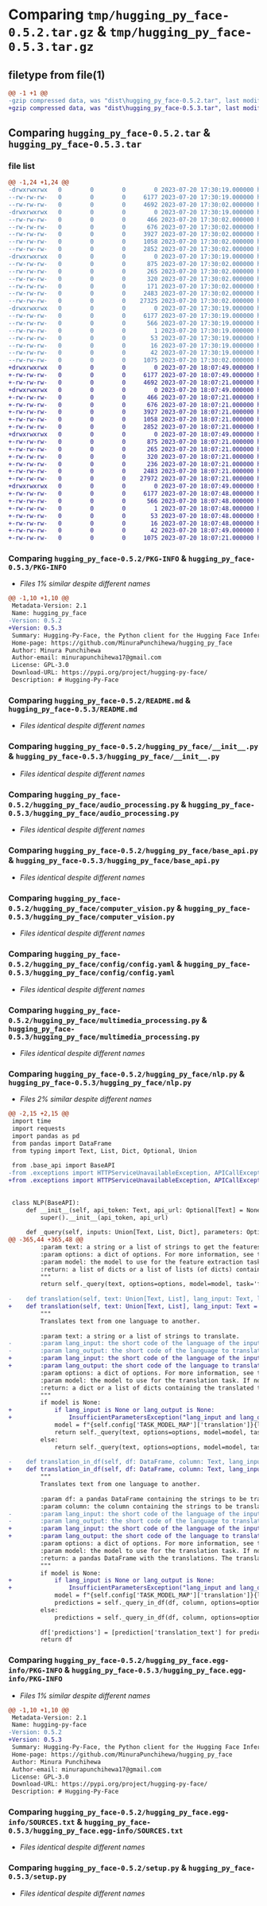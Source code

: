 # Comparing `tmp/hugging_py_face-0.5.2.tar.gz` & `tmp/hugging_py_face-0.5.3.tar.gz`

## filetype from file(1)

```diff
@@ -1 +1 @@
-gzip compressed data, was "dist\hugging_py_face-0.5.2.tar", last modified: Thu Jul 20 17:30:19 2023, max compression
+gzip compressed data, was "dist\hugging_py_face-0.5.3.tar", last modified: Thu Jul 20 18:07:49 2023, max compression
```

## Comparing `hugging_py_face-0.5.2.tar` & `hugging_py_face-0.5.3.tar`

### file list

```diff
@@ -1,24 +1,24 @@
-drwxrwxrwx   0        0        0        0 2023-07-20 17:30:19.000000 hugging_py_face-0.5.2/
--rw-rw-rw-   0        0        0     6177 2023-07-20 17:30:19.000000 hugging_py_face-0.5.2/PKG-INFO
--rw-rw-rw-   0        0        0     4692 2023-07-20 17:30:02.000000 hugging_py_face-0.5.2/README.md
-drwxrwxrwx   0        0        0        0 2023-07-20 17:30:19.000000 hugging_py_face-0.5.2/hugging_py_face/
--rw-rw-rw-   0        0        0      466 2023-07-20 17:30:02.000000 hugging_py_face-0.5.2/hugging_py_face/__about__.py
--rw-rw-rw-   0        0        0      676 2023-07-20 17:30:02.000000 hugging_py_face-0.5.2/hugging_py_face/__init__.py
--rw-rw-rw-   0        0        0     3927 2023-07-20 17:30:02.000000 hugging_py_face-0.5.2/hugging_py_face/audio_processing.py
--rw-rw-rw-   0        0        0     1058 2023-07-20 17:30:02.000000 hugging_py_face-0.5.2/hugging_py_face/base_api.py
--rw-rw-rw-   0        0        0     2852 2023-07-20 17:30:02.000000 hugging_py_face-0.5.2/hugging_py_face/computer_vision.py
-drwxrwxrwx   0        0        0        0 2023-07-20 17:30:19.000000 hugging_py_face-0.5.2/hugging_py_face/config/
--rw-rw-rw-   0        0        0      875 2023-07-20 17:30:02.000000 hugging_py_face-0.5.2/hugging_py_face/config/config.yaml
--rw-rw-rw-   0        0        0      265 2023-07-20 17:30:02.000000 hugging_py_face-0.5.2/hugging_py_face/config/logging.yaml
--rw-rw-rw-   0        0        0      320 2023-07-20 17:30:02.000000 hugging_py_face-0.5.2/hugging_py_face/config_parser.py
--rw-rw-rw-   0        0        0      171 2023-07-20 17:30:02.000000 hugging_py_face-0.5.2/hugging_py_face/exceptions.py
--rw-rw-rw-   0        0        0     2483 2023-07-20 17:30:02.000000 hugging_py_face-0.5.2/hugging_py_face/multimedia_processing.py
--rw-rw-rw-   0        0        0    27325 2023-07-20 17:30:02.000000 hugging_py_face-0.5.2/hugging_py_face/nlp.py
-drwxrwxrwx   0        0        0        0 2023-07-20 17:30:19.000000 hugging_py_face-0.5.2/hugging_py_face.egg-info/
--rw-rw-rw-   0        0        0     6177 2023-07-20 17:30:19.000000 hugging_py_face-0.5.2/hugging_py_face.egg-info/PKG-INFO
--rw-rw-rw-   0        0        0      566 2023-07-20 17:30:19.000000 hugging_py_face-0.5.2/hugging_py_face.egg-info/SOURCES.txt
--rw-rw-rw-   0        0        0        1 2023-07-20 17:30:19.000000 hugging_py_face-0.5.2/hugging_py_face.egg-info/dependency_links.txt
--rw-rw-rw-   0        0        0       53 2023-07-20 17:30:19.000000 hugging_py_face-0.5.2/hugging_py_face.egg-info/requires.txt
--rw-rw-rw-   0        0        0       16 2023-07-20 17:30:19.000000 hugging_py_face-0.5.2/hugging_py_face.egg-info/top_level.txt
--rw-rw-rw-   0        0        0       42 2023-07-20 17:30:19.000000 hugging_py_face-0.5.2/setup.cfg
--rw-rw-rw-   0        0        0     1075 2023-07-20 17:30:02.000000 hugging_py_face-0.5.2/setup.py
+drwxrwxrwx   0        0        0        0 2023-07-20 18:07:49.000000 hugging_py_face-0.5.3/
+-rw-rw-rw-   0        0        0     6177 2023-07-20 18:07:49.000000 hugging_py_face-0.5.3/PKG-INFO
+-rw-rw-rw-   0        0        0     4692 2023-07-20 18:07:21.000000 hugging_py_face-0.5.3/README.md
+drwxrwxrwx   0        0        0        0 2023-07-20 18:07:49.000000 hugging_py_face-0.5.3/hugging_py_face/
+-rw-rw-rw-   0        0        0      466 2023-07-20 18:07:21.000000 hugging_py_face-0.5.3/hugging_py_face/__about__.py
+-rw-rw-rw-   0        0        0      676 2023-07-20 18:07:21.000000 hugging_py_face-0.5.3/hugging_py_face/__init__.py
+-rw-rw-rw-   0        0        0     3927 2023-07-20 18:07:21.000000 hugging_py_face-0.5.3/hugging_py_face/audio_processing.py
+-rw-rw-rw-   0        0        0     1058 2023-07-20 18:07:21.000000 hugging_py_face-0.5.3/hugging_py_face/base_api.py
+-rw-rw-rw-   0        0        0     2852 2023-07-20 18:07:21.000000 hugging_py_face-0.5.3/hugging_py_face/computer_vision.py
+drwxrwxrwx   0        0        0        0 2023-07-20 18:07:49.000000 hugging_py_face-0.5.3/hugging_py_face/config/
+-rw-rw-rw-   0        0        0      875 2023-07-20 18:07:21.000000 hugging_py_face-0.5.3/hugging_py_face/config/config.yaml
+-rw-rw-rw-   0        0        0      265 2023-07-20 18:07:21.000000 hugging_py_face-0.5.3/hugging_py_face/config/logging.yaml
+-rw-rw-rw-   0        0        0      320 2023-07-20 18:07:21.000000 hugging_py_face-0.5.3/hugging_py_face/config_parser.py
+-rw-rw-rw-   0        0        0      236 2023-07-20 18:07:21.000000 hugging_py_face-0.5.3/hugging_py_face/exceptions.py
+-rw-rw-rw-   0        0        0     2483 2023-07-20 18:07:21.000000 hugging_py_face-0.5.3/hugging_py_face/multimedia_processing.py
+-rw-rw-rw-   0        0        0    27972 2023-07-20 18:07:21.000000 hugging_py_face-0.5.3/hugging_py_face/nlp.py
+drwxrwxrwx   0        0        0        0 2023-07-20 18:07:49.000000 hugging_py_face-0.5.3/hugging_py_face.egg-info/
+-rw-rw-rw-   0        0        0     6177 2023-07-20 18:07:48.000000 hugging_py_face-0.5.3/hugging_py_face.egg-info/PKG-INFO
+-rw-rw-rw-   0        0        0      566 2023-07-20 18:07:48.000000 hugging_py_face-0.5.3/hugging_py_face.egg-info/SOURCES.txt
+-rw-rw-rw-   0        0        0        1 2023-07-20 18:07:48.000000 hugging_py_face-0.5.3/hugging_py_face.egg-info/dependency_links.txt
+-rw-rw-rw-   0        0        0       53 2023-07-20 18:07:48.000000 hugging_py_face-0.5.3/hugging_py_face.egg-info/requires.txt
+-rw-rw-rw-   0        0        0       16 2023-07-20 18:07:48.000000 hugging_py_face-0.5.3/hugging_py_face.egg-info/top_level.txt
+-rw-rw-rw-   0        0        0       42 2023-07-20 18:07:49.000000 hugging_py_face-0.5.3/setup.cfg
+-rw-rw-rw-   0        0        0     1075 2023-07-20 18:07:21.000000 hugging_py_face-0.5.3/setup.py
```

### Comparing `hugging_py_face-0.5.2/PKG-INFO` & `hugging_py_face-0.5.3/PKG-INFO`

 * *Files 1% similar despite different names*

```diff
@@ -1,10 +1,10 @@
 Metadata-Version: 2.1
 Name: hugging_py_face
-Version: 0.5.2
+Version: 0.5.3
 Summary: Hugging-Py-Face, the Python client for the Hugging Face Inference API.
 Home-page: https://github.com/MinuraPunchihewa/hugging_py_face
 Author: Minura Punchihewa
 Author-email: minurapunchihewa17@gmail.com
 License: GPL-3.0
 Download-URL: https://pypi.org/project/hugging-py-face/
 Description: # Hugging-Py-Face
```

### Comparing `hugging_py_face-0.5.2/README.md` & `hugging_py_face-0.5.3/README.md`

 * *Files identical despite different names*

### Comparing `hugging_py_face-0.5.2/hugging_py_face/__init__.py` & `hugging_py_face-0.5.3/hugging_py_face/__init__.py`

 * *Files identical despite different names*

### Comparing `hugging_py_face-0.5.2/hugging_py_face/audio_processing.py` & `hugging_py_face-0.5.3/hugging_py_face/audio_processing.py`

 * *Files identical despite different names*

### Comparing `hugging_py_face-0.5.2/hugging_py_face/base_api.py` & `hugging_py_face-0.5.3/hugging_py_face/base_api.py`

 * *Files identical despite different names*

### Comparing `hugging_py_face-0.5.2/hugging_py_face/computer_vision.py` & `hugging_py_face-0.5.3/hugging_py_face/computer_vision.py`

 * *Files identical despite different names*

### Comparing `hugging_py_face-0.5.2/hugging_py_face/config/config.yaml` & `hugging_py_face-0.5.3/hugging_py_face/config/config.yaml`

 * *Files identical despite different names*

### Comparing `hugging_py_face-0.5.2/hugging_py_face/multimedia_processing.py` & `hugging_py_face-0.5.3/hugging_py_face/multimedia_processing.py`

 * *Files identical despite different names*

### Comparing `hugging_py_face-0.5.2/hugging_py_face/nlp.py` & `hugging_py_face-0.5.3/hugging_py_face/nlp.py`

 * *Files 2% similar despite different names*

```diff
@@ -2,15 +2,15 @@
 import time
 import requests
 import pandas as pd
 from pandas import DataFrame
 from typing import Text, List, Dict, Optional, Union
 
 from .base_api import BaseAPI
-from .exceptions import HTTPServiceUnavailableException, APICallException
+from .exceptions import HTTPServiceUnavailableException, APICallException, InsufficientParametersException
 
 
 class NLP(BaseAPI):
     def __init__(self, api_token: Text, api_url: Optional[Text] = None):
         super().__init__(api_token, api_url)
 
     def _query(self, inputs: Union[Text, List, Dict], parameters: Optional[Dict] = None, options: Optional[Dict] = None, model: Optional[Text] = None, task: Optional[Text] = None) -> Union[Dict, List]:
@@ -365,44 +365,48 @@
         :param text: a string or a list of strings to get the features from.
         :param options: a dict of options. For more information, see the `detailed parameters for the feature extraction task <https://huggingface.co/docs/api-inference/detailed_parameters#feature-extraction-task>`_.
         :param model: the model to use for the feature extraction task. If not provided, the recommended model from Hugging Face will be used.
         :return: a list of dicts or a list of lists (of dicts) containing the representation of the features of the input(s).
         """
         return self._query(text, options=options, model=model, task='feature-extraction')
 
-    def translation(self, text: Union[Text, List], lang_input: Text, lang_output: Text, options: Optional[Dict] = None, model: Optional[Text] = None) -> Union[Dict, List]:
+    def translation(self, text: Union[Text, List], lang_input: Text = None, lang_output: Text = None, options: Optional[Dict] = None, model: Optional[Text] = None) -> Union[Dict, List]:
         """
         Translates text from one language to another.
 
         :param text: a string or a list of strings to translate.
-        :param lang_input: the short code of the language of the input text.
-        :param lang_output: the short code of the language to translate the input text to.
+        :param lang_input: the short code of the language of the input text. This parameter is mandatory if the model is not provided.
+        :param lang_output: the short code of the language to translate the input text to. This parameter is mandatory if the model is not provided.
         :param options: a dict of options. For more information, see the `detailed parameters for the translation task <https://huggingface.co/docs/api-inference/detailed_parameters#translation-task>`_.
         :param model: the model to use for the translation task. If not provided, the recommended model from Hugging Face will be used.
         :return: a dict or a list of dicts containing the translated text.
         """
         if model is None:
+            if lang_input is None or lang_output is None:
+                InsufficientParametersException("lang_input and lang_output are required if model is not provided.")
             model = f"{self.config['TASK_MODEL_MAP']['translation']}{lang_input}-{lang_output}"
             return self._query(text, options=options, model=model, task='translation')
         else:
             return self._query(text, options=options, model=model, task='translation')
 
-    def translation_in_df(self, df: DataFrame, column: Text, lang_input: Text, lang_output: Text, options: Optional[Dict] = None, model: Optional[Text] = None) -> DataFrame:
+    def translation_in_df(self, df: DataFrame, column: Text, lang_input: Text = None, lang_output: Text = None, options: Optional[Dict] = None, model: Optional[Text] = None) -> DataFrame:
         """
         Translates text from one language to another.
 
         :param df: a pandas DataFrame containing the strings to be translated.
         :param column: the column containing the strings to be translated.
-        :param lang_input: the short code of the language of the input text.
-        :param lang_output: the short code of the language to translate the input text to.
+        :param lang_input: the short code of the language of the input text. This parameter is mandatory if the model is not provided.
+        :param lang_output: the short code of the language to translate the input text to. This parameter is mandatory if the model is not provided.
         :param options: a dict of options. For more information, see the `detailed parameters for the translation task <https://huggingface.co/docs/api-inference/detailed_parameters#translation-task>`_.
         :param model: the model to use for the translation task. If not provided, the recommended model from Hugging Face will be used.
         :return: a pandas DataFrame with the translations. The translations will be added as a new column called 'predictions' to the original DataFrame.
         """
         if model is None:
+            if lang_input is None or lang_output is None:
+                InsufficientParametersException("lang_input and lang_output are required if model is not provided.")
             model = f"{self.config['TASK_MODEL_MAP']['translation']}{lang_input}-{lang_output}"
             predictions = self._query_in_df(df, column, options=options, model=model, task='translation')
         else:
             predictions = self._query_in_df(df, column, options=options, model=model, task='translation')
 
         df['predictions'] = [prediction['translation_text'] for prediction in predictions]
         return df
```

### Comparing `hugging_py_face-0.5.2/hugging_py_face.egg-info/PKG-INFO` & `hugging_py_face-0.5.3/hugging_py_face.egg-info/PKG-INFO`

 * *Files 1% similar despite different names*

```diff
@@ -1,10 +1,10 @@
 Metadata-Version: 2.1
 Name: hugging-py-face
-Version: 0.5.2
+Version: 0.5.3
 Summary: Hugging-Py-Face, the Python client for the Hugging Face Inference API.
 Home-page: https://github.com/MinuraPunchihewa/hugging_py_face
 Author: Minura Punchihewa
 Author-email: minurapunchihewa17@gmail.com
 License: GPL-3.0
 Download-URL: https://pypi.org/project/hugging-py-face/
 Description: # Hugging-Py-Face
```

### Comparing `hugging_py_face-0.5.2/hugging_py_face.egg-info/SOURCES.txt` & `hugging_py_face-0.5.3/hugging_py_face.egg-info/SOURCES.txt`

 * *Files identical despite different names*

### Comparing `hugging_py_face-0.5.2/setup.py` & `hugging_py_face-0.5.3/setup.py`

 * *Files identical despite different names*

